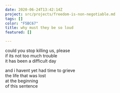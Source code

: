 ```yaml
---
date: 2020-06-24T13:42:14Z
project: src/projects/freedom-is-non-negotiable.md
tags: []
color: "F5BC67"
title: why must they be so loud
featured: []

---
```

could you stop killing us, please  
if its not too much trouble  
it has been a difficult day

and i havent yet had time to grieve  
the life that was lost  
at the beginning  
of this sentence
